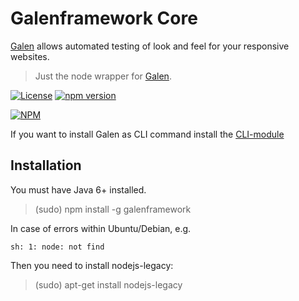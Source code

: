 # Galenframework Core

[Galen](http://galenframework.com) allows automated testing of look and feel for your responsive websites.

> Just the node wrapper for [Galen](http://galenframework.com).

[![License](https://img.shields.io/github/license/mashape/apistatus.svg)](LICENSE) [![npm version](https://badge.fury.io/js/galenframework.svg)](http://badge.fury.io/js/galenframework)

[![NPM](https://nodei.co/npm/galenframework.png?downloads=true&downloadRank=true&stars=true)](https://nodei.co/npm/galenframework/)

If you want to install Galen as CLI command install the [CLI-module](https://www.npmjs.com/package/galenframework-cli)

## Installation

You must have Java 6+ installed.

> (sudo) npm install -g galenframework

In case of errors within Ubuntu/Debian, e.g.
```
sh: 1: node: not find
```

Then you need to install  nodejs-legacy:
> (sudo) apt-get install nodejs-legacy
